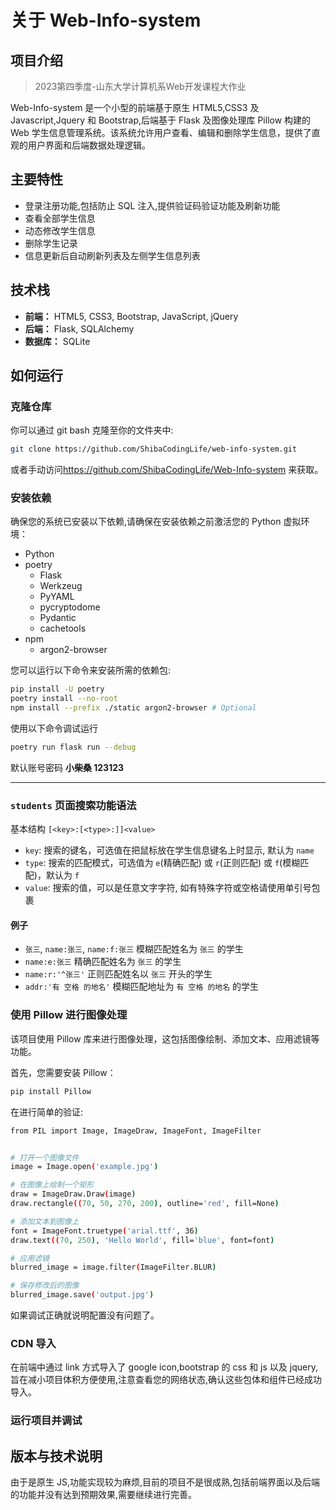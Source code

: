 # 关于 Web-Info-system

## 项目介绍
>2023第四季度-山东大学计算机系Web开发课程大作业
 
Web-Info-system 是一个小型的前端基于原生 HTML5,CSS3 及 Javascript,Jquery 和 Bootstrap,后端基于 Flask 及图像处理库 Pillow 构建的 Web 学生信息管理系统。该系统允许用户查看、编辑和删除学生信息，提供了直观的用户界面和后端数据处理逻辑。


## 主要特性

- 登录注册功能,包括防止 SQL 注入,提供验证码验证功能及刷新功能
- 查看全部学生信息
- 动态修改学生信息
- 删除学生记录
- 信息更新后自动刷新列表及左侧学生信息列表

## 技术栈

- **前端：** HTML5, CSS3, Bootstrap, JavaScript, jQuery
- **后端：** Flask, SQLAlchemy
- **数据库：** SQLite

## 如何运行

### 克隆仓库

你可以通过 git bash 克隆至你的文件夹中:

```sh
git clone https://github.com/ShibaCodingLife/web-info-system.git
```

或者手动访问<https://github.com/ShibaCodingLife/Web-Info-system> 来获取。

### 安装依赖

确保您的系统已安装以下依赖,请确保在安装依赖之前激活您的 Python 虚拟环境：

- Python
- poetry
  - Flask
  - Werkzeug
  - PyYAML
  - pycryptodome
  - Pydantic
  - cachetools
- npm
  - argon2-browser

您可以运行以下命令来安装所需的依赖包:

```sh
pip install -U poetry
poetry install --no-root
npm install --prefix ./static argon2-browser # Optional
```

使用以下命令调试运行

```sh
poetry run flask run --debug
```

默认账号密码
**小柴桑 123123**

---

### `students` 页面搜索功能语法

基本结构 `[<key>:[<type>:]]<value>`

- `key`: 搜索的键名，可选值在把鼠标放在学生信息键名上时显示, 默认为 `name`
- `type`: 搜索的匹配模式，可选值为 `e`(精确匹配) 或 `r`(正则匹配) 或 `f`(模糊匹配)，默认为 `f`
- `value`: 搜索的值，可以是任意文字字符, 如有特殊字符或空格请使用单引号包裹

#### 例子

- `张三`, `name:张三`, `name:f:张三` 模糊匹配姓名为 `张三` 的学生
- `name:e:张三` 精确匹配姓名为 `张三` 的学生
- `name:r:'^张三'` 正则匹配姓名以 `张三` 开头的学生
- `addr:'有 空格 的地名'` 模糊匹配地址为 `有 空格 的地名` 的学生

### 使用 Pillow 进行图像处理

该项目使用 Pillow 库来进行图像处理，这包括图像绘制、添加文本、应用滤镜等功能。

首先，您需要安装 Pillow：

```sh
pip install Pillow
```

在进行简单的验证:

```sh
from PIL import Image, ImageDraw, ImageFont, ImageFilter


# 打开一个图像文件
image = Image.open('example.jpg')

# 在图像上绘制一个矩形
draw = ImageDraw.Draw(image)
draw.rectangle((70, 50, 270, 200), outline='red', fill=None)

# 添加文本到图像上
font = ImageFont.truetype('arial.ttf', 36)
draw.text((70, 250), 'Hello World', fill='blue', font=font)

# 应用滤镜
blurred_image = image.filter(ImageFilter.BLUR)

# 保存修改后的图像
blurred_image.save('output.jpg')
```

如果调试正确就说明配置没有问题了。

### CDN 导入

在前端中通过 link 方式导入了 google icon,bootstrap 的 css 和 js 以及 jquery,旨在减小项目体积方便使用,注意查看您的网络状态,确认这些包体和组件已经成功导入。

### 运行项目并调试

## 版本与技术说明

由于是原生 JS,功能实现较为麻烦,目前的项目不是很成熟,包括前端界面以及后端的功能并没有达到预期效果,需要继续进行完善。
